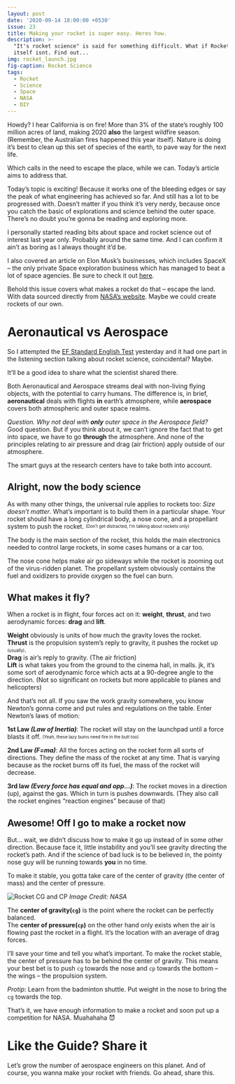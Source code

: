 ```yaml
---
layout: post
date: '2020-09-14 18:00:00 +0530'
issue: 23
title: Making your rocket is super easy. Heres how.
description: >-
  "It's rocket science" is said for something difficult. What if Rocket science
  itself isnt. Find out...
img: rocket_launch.jpg
fig-caption: Rocket Science
tags:
  - Rocket
  - Science
  - Space
  - NASA
  - DIY
---
```

Howdy? I hear California is on fire! More than 3% of the state’s roughly 100 million acres of land, making 2020 **also** the largest wildfire season. (Remember, the Australian fires happened this year itself). Nature is doing it’s best to clean up this set of species of the earth, to pave way for the next life.  
  
Which calls in the need to escape the place, while we can. Today’s article aims to address that.  
  
Today’s topic is exciting! Because it works one of the bleeding edges or say the peak of what engineering has achieved so far. And still has a lot to be progressed with. Doesn’t matter if you think it’s very nerdy, because once you catch the basic of explorations and science behind the outer space. There’s no doubt you’re gonna be reading and exploring more.  
  
I personally started reading bits about space and rocket science out of interest last year only. Probably around the same time. And I can confirm it ain’t as boring as I always thought it’d be.  
  
I also covered an article on Elon Musk’s businesses, which includes SpaceX – the only private Space exploration business which has managed to beat a lot of space agencies. Be sure to check it out [here](https://telegra.ph/First-Uber-then-the-driver-06-14).  
  
Behold this issue covers what makes a rocket do that – escape the land. With data sourced directly from [NASA’s website](https://cutt.ly/pfPp8mK). Maybe we could create rockets of our own.  

# Aeronautical vs Aerospace

So I attempted the [EF Standard English Test](https://cutt.ly/MfPsc4y) yesterday and it had one part in the listening section talking about rocket science, coincidental? Maybe.  

It’ll be a good idea to share what the scientist shared there.  

Both Aeronautical and Aerospace streams deal with non-living flying objects, with the potential to carry humans. The difference is, in brief, **aeronautical** deals with flights **in** earth’s atmosphere, while **aerospace** covers both atmospheric and outer space realms.  

*Question. Why not deal with **only** outer space in the Aerospace field?*  
Good question. But if you think about it, we can’t ignore the fact that to get into space, we have to go **through** the atmosphere. And none of the principles relating to air pressure and drag (air friction) apply outside of our atmosphere.  
  
The smart guys at the research centers have to take both into account.  

## Alright, now the body science
  
As with many other things, the universal rule applies to rockets too: _Size doesn’t matter_. What’s important is to build them in a particular shape. Your rocket should have a long cylindrical body, a nose cone, and a propellant system to push the rocket. <sub><sup>(Don’t get distracted, I’m talking about rockets only)</sup></sub>  

The body is the main section of the rocket, this holds the main electronics needed to control large rockets, in some cases humans or a car too.    
  
The nose cone helps make air go sideways while the rocket is zooming out of the virus-ridden planet.
The propellant system obviously contains the fuel and oxidizers to provide oxygen so the fuel can burn.

## What makes it fly?
 
When a rocket is in flight, four forces act on it: **weight**, **thrust**, and two aerodynamic forces: **drag** and **lift**.  

**Weight** obviously is units of how much the gravity loves the rocket.  
**Thrust** is the propulsion system’s reply to gravity, it pushes the rocket up <sub><sup>(usually)</sup></sub>.  
**Drag** is air’s reply to gravity. (The air friction)  
**Lift** is what takes you from the ground to the cinema hall, in malls. jk, it’s some sort of aerodynamic force which acts at a 90-degree angle to the direction. (Not so significant on rockets but more applicable to planes and helicopters)  
  
And that’s not all. If you saw the work gravity somewhere, you know Newton’s gonna come and put rules and regulations on the table. Enter Newton’s laws of motion:  

**1st Law *(Law of Inertia)***: The rocket will stay on the launchpad until a force blasts it off. <sub><sup>(Yeah, these lazy bums need fire in the butt too)</sup></sub>  

**2nd Law *(F=ma)***: All the forces acting on the rocket form all sorts of directions. They define the mass of the rocket at any time. That is varying because as the rocket burns off its fuel, the mass of the rocket will decrease.  

**3rd law *(Every force has equal and opp...)***: The rocket moves in a direction (up), against the gas. Which in turn is pushes downwards. (They also call the rocket engines “reaction engines” because of that)  

## Awesome! Off I go to make a rocket now

But… wait, we didn’t discuss how to make it go up instead of in some other direction. Because face it, little instability and you’ll see gravity directing the rocket’s path. And if the science of bad luck is to be believed in, the pointy nose guy will be running towards **you** in no time.  

To make it stable, you gotta take care of the center of gravity (the center of mass) and the center of pressure.  

![Rocket CG and CP](http://www.nasa.gov/images/content/558273main_rocket-direction.jpg)
*Image Credit: NASA*

The **center of gravity(`cg`)** is the point where the rocket can be perfectly balanced.  
The **center of pressure(`cp`)** on the other hand only exists when the air is flowing past the rocket in a flight. It’s the location with an average of drag forces.  

I’ll save your time and tell you what’s important. To make the rocket stable, the center of pressure has to be behind the center of gravity. This means your best bet is to push `cg` towards the nose and `cp` towards the bottom – the wings – the propulsion system.  
  
*Protip*: Learn from the badminton shuttle. Put weight in the nose to bring the `cg` towards the top.  
  
That’s it, we have enough information to make a rocket and soon put up a competition for NASA. Muahahaha 😈  

# Like the Guide? Share it

Let’s grow the number of aerospace engineers on this planet. And of course, you wanna make your rocket with friends. Go ahead, share this.
